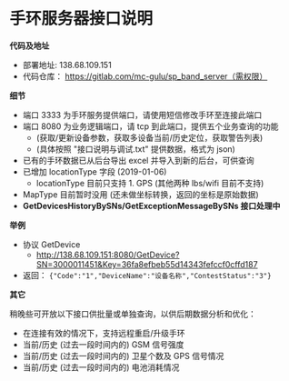 
# 手环服务器接口说明

**代码及地址**

- 部署地址: 138.68.109.151 
- 代码仓库： https://gitlab.com/mc-gulu/sp_band_server（需权限） 

**细节**

- 端口 3333 为手环服务提供端口，请使用短信修改手环至连接此端口
- 端口 8080 为业务逻辑端口，请 tcp 到此端口，提供五个业务查询的功能 
    + (获取/更新设备参数，获取多设备当前/历史定位，获取警告列表)
    + (具体按照 "接口说明与调试.txt" 提供数据，格式为 json)
- 已有的手环数据已从后台导出 excel 并导入到新的后台，可供查询
- 已增加 locationType 字段 (2019-01-06)
    + locationType 目前只支持 1. GPS (其他两种 lbs/wifi 目前不支持)
- MapType 目前暂时没用 (还未做坐标转换，返回的坐标是原始数据) 
- **GetDevicesHistoryBySNs/GetExceptionMessageBySNs 接口处理中**

**举例**

- 协议 GetDevice
    + http://138.68.109.151:8080/GetDevice?SN=3000011451&Key=36fa8efbeb55d14343fefccf0cffd187
- 返回： `{"Code":"1","DeviceName":"设备名称","ContestStatus":"3"}`

**其它**

稍晚些可开放以下接口供批量或单独查询，以供后期数据分析和优化：

- 在连接有效的情况下，支持远程重启/升级手环
- 当前/历史 (过去一段时间内的) GSM 信号强度
- 当前/历史 (过去一段时间内的) 卫星个数及 GPS 信号情况
- 当前/历史 (过去一段时间内的) 电池消耗情况

